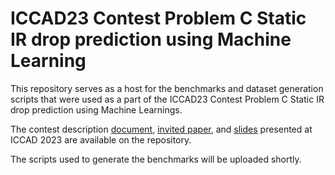 # ICCAD23 Contest Problem C Static IR drop prediction using Machine Learning

This repository serves as a host for the benchmarks and dataset generation scripts that were used as a part of the ICCAD23 Contest Problem C Static IR drop prediction using Machine Learnings.

The contest description [document](./doc/contest-description.pdf), [invited paper](./doc/invited-paper.pdf), and [slides](./doc/ICCAD23-Contest-ProblemC.pptx) presented at ICCAD 2023 are available on the repository.

The scripts used to generate the benchmarks will be uploaded shortly. 
